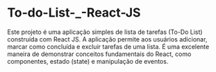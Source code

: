 # To-do-List-_-React-JS
Este projeto é uma aplicação simples de lista de tarefas (To-Do List) construída com React JS. A aplicação permite aos usuários adicionar, marcar como concluída e excluir tarefas de uma lista. É uma excelente maneira de demonstrar conceitos fundamentais do React, como componentes, estado (state) e manipulação de eventos.
